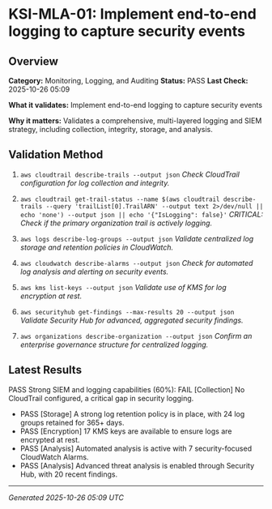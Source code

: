 # KSI-MLA-01: Implement end-to-end logging to capture security events

## Overview

**Category:** Monitoring, Logging, and Auditing
**Status:** PASS
**Last Check:** 2025-10-26 05:09

**What it validates:** Implement end-to-end logging to capture security events

**Why it matters:** Validates a comprehensive, multi-layered logging and SIEM strategy, including collection, integrity, storage, and analysis.

## Validation Method

1. `aws cloudtrail describe-trails --output json`
   *Check CloudTrail configuration for log collection and integrity.*

2. `aws cloudtrail get-trail-status --name $(aws cloudtrail describe-trails --query 'trailList[0].TrailARN' --output text 2>/dev/null || echo 'none') --output json || echo '{"IsLogging": false}'`
   *CRITICAL: Check if the primary organization trail is actively logging.*

3. `aws logs describe-log-groups --output json`
   *Validate centralized log storage and retention policies in CloudWatch.*

4. `aws cloudwatch describe-alarms --output json`
   *Check for automated log analysis and alerting on security events.*

5. `aws kms list-keys --output json`
   *Validate use of KMS for log encryption at rest.*

6. `aws securityhub get-findings --max-results 20 --output json`
   *Validate Security Hub for advanced, aggregated security findings.*

7. `aws organizations describe-organization --output json`
   *Confirm an enterprise governance structure for centralized logging.*

## Latest Results

PASS Strong SIEM and logging capabilities (60%): FAIL [Collection] No CloudTrail configured, a critical gap in security logging.
- PASS [Storage] A strong log retention policy is in place, with 24 log groups retained for 365+ days.
- PASS [Encryption] 17 KMS keys are available to ensure logs are encrypted at rest.
- PASS [Analysis] Automated analysis is active with 7 security-focused CloudWatch Alarms.
- PASS [Analysis] Advanced threat analysis is enabled through Security Hub, with 20 recent findings.

---
*Generated 2025-10-26 05:09 UTC*